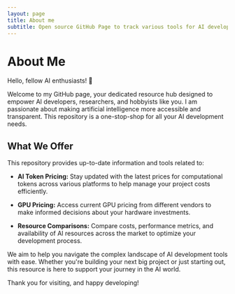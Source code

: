 ```yaml
---
layout: page
title: About me
subtitle: Open source GitHub Page to track various tools for AI developers
---
```


# About Me

Hello, fellow AI enthusiasts! 👋

Welcome to my GitHub page, your dedicated resource hub designed to empower AI developers, researchers, and hobbyists like you. I am passionate about making artificial intelligence more accessible and transparent. This repository is a one-stop-shop for all your AI development needs.

## What We Offer

This repository provides up-to-date information and tools related to:

- **AI Token Pricing:** Stay updated with the latest prices for computational tokens across various platforms to help manage your project costs efficiently.

- **GPU Pricing:** Access current GPU pricing from different vendors to make informed decisions about your hardware investments.

- **Resource Comparisons:** Compare costs, performance metrics, and availability of AI resources across the market to optimize your development process.

We aim to help you navigate the complex landscape of AI development tools with ease. Whether you're building your next big project or just starting out, this resource is here to support your journey in the AI world.

Thank you for visiting, and happy developing!



